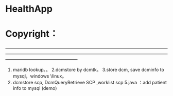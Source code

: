 # HealthApp
# Copyright：
————————————————————————————————————————————————————————————————————————————————————————
1. maridb lookup。。
2.dcmstore  by dcmtk。
3.store dcm, save dcminfo to mysql，windows \linux。
4. dcmstore scp, DcmQueryRetrieve SCP ,worklist scp
5.java ：add patient info to mysql  (demo)
